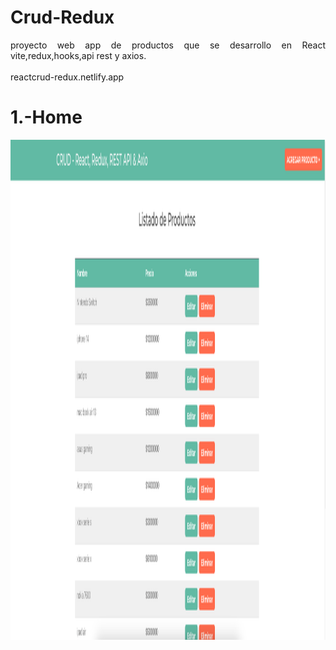 # Crud-Redux

<p align="justify">proyecto web app de productos que se desarrollo en React vite,redux,hooks,api rest y axios.</br></br>
reactcrud-redux.netlify.app
</p>

# 1.-Home
<img src="https://github.com/elagosq/crud-redux/blob/master/home.png" width="800" height="800" />
